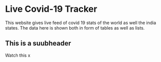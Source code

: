 # Live Covid-19 Tracker

This website gives live feed of covid 19 stats of the world as well the india states. The data here is shown both in form of tables as well as lists.

## This is a suubheader

Watch this
x
